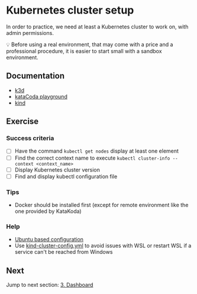 # Kubernetes cluster setup

In order to practice, we need at least a Kubernetes cluster to work on, with admin permissions.

:bulb: Before using a real environment, that may come with a price and a professional procedure, it is easier to start small with a sandbox environment.

## Documentation

- [k3d](https://k3d.io/)
- [kataCoda playground](https://www.katacoda.com/courses/kubernetes/playground)
- [kind](https://kind.sigs.k8s.io/)

## Exercise

### Success criteria

- [ ] Have the command `kubectl get nodes` display at least one element
- [ ] Find the correct context name to execute `kubectl cluster-info --context <context_name>`
- [ ] Display Kubernetes cluster version
- [ ] Find and display kubectl configuration file

### Tips

- Docker should be installed first (except for remote environment like the one provided by KataKoda)

### Help

- [Ubuntu based configuration](../0-help/ubuntu-based-configuration.md)
- Use [kind-cluster-config.yml](../../manifests/kind-cluster-config.yml) to avoid issues with WSL
or restart WSL if a service can't be reached from Windows

## Next

Jump to next section: [3. Dashboard](../3-dashboard/dashboard.md)
